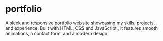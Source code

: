 # portfolio
A sleek and responsive portfolio website showcasing my skills, projects, and experience. Built with HTML, CSS and JavaScript,, it features smooth animations, a contact form, and a modern design.
